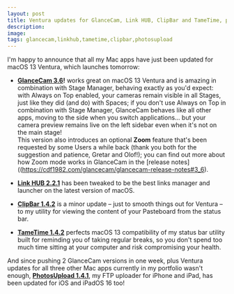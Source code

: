 ```yaml
---
layout: post
title: Ventura updates for GlanceCam, Link HUB, ClipBar and TameTime, plus an iOS 16 update for PhotosUpload
description:
image: 
tags: glancecam,linkhub,tametime,clipbar,photosupload
---
```

I'm happy to announce that all my Mac apps have just been updated for macOS 13 Ventura, which launches tomorrow:

- **[GlanceCam 3.6](https://itunes.apple.com/us/app/glancecam-ip-webcam-viewer/id1360797896)!** works great on macOS 13 Ventura and is amazing in combination with Stage Manager, behaving exactly as you'd expect: with Always on Top enabled, your cameras remain visible in all Stages, just like they did (and do) with Spaces; if you don't use Always on Top in combination with Stage Manager, GlanceCam behaves like all other apps, moving to the side when you switch applications... but your camera preview remains live on the left sidebar even when it's not on the main stage!<br>This version also introduces an optional **Zoom** feature that's been requested by some Users a while back (thank you both for the suggestion and patience, Gretar and Olof!); you can find out more about how Zoom mode works in GlanceCam in the [release notes]((https://cdf1982.com/glancecam/glancecam-release-notes#3_6).

- **[Link HUB 2.2.1](https://apps.apple.com/us/app/id1524351956)** has been tweaked to be the best links manager and launcher on the latest version of macOS.

- **[ClipBar 1.4.2](https://apps.apple.com/us/app/clipbar-pasteboard-viewer/id1541739143)** is a minor update – just to smooth things out for Ventura – to my utility for viewing the content of your Pasteboard from the status bar.

- **[TameTime 1.4.2](https://apps.apple.com/us/app/tametime-awareness-timer/id1479326723)** perfects macOS 13 compatibility of my status bar utility built for reminding you of taking regular breaks, so you don't spend too much time sitting at your computer and risk compromising your health.

And since pushing 2 GlanceCam versions in one week, plus Ventura updates for all three other Mac apps currently in my portfolio wasn't enough, **[PhotosUpload 1.4.1](https://apps.apple.com/us/app/photosupload/id1441656535)**, my FTP uploader for iPhone and iPad, has been updated for iOS and iPadOS 16 too!